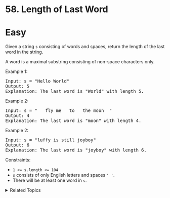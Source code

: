 # 58. Length of Last Word

# Easy

Given a string `s` consisting of words and spaces, return the length of the last word in the string.

A word is a maximal substring consisting of non-space characters only.

Example 1:

<pre>
Input: s = "Hello World"
Output: 5
Explanation: The last word is "World" with length 5.
</pre>

Example 2:

<pre>
Input: s = "   fly me   to   the moon  "
Output: 4
Explanation: The last word is "moon" with length 4.
</pre>

Example 2:

<pre>
Input: s = "luffy is still joyboy"
Output: 6
Explanation: The last word is "joyboy" with length 6.
</pre>

Constraints:

-   `1 <= s.length <= 104`
-   `s` consists of only English letters and spaces `' '`.
-   There will be at least one word in `s`.

<details>
<summary> Related Topics </summary>

-   `String`

</details>
